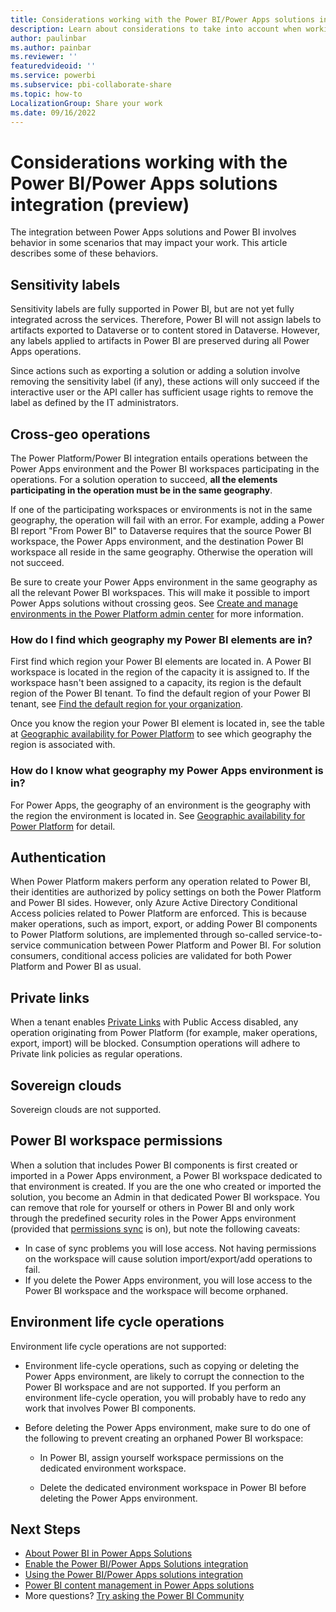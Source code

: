 ```yaml
---
title: Considerations working with the Power BI/Power Apps solutions integration
description: Learn about considerations to take into account when working with the Power BI/Power Apps solutions integration.
author: paulinbar
ms.author: painbar
ms.reviewer: ''
featuredvideoid: ''
ms.service: powerbi
ms.subservice: pbi-collaborate-share
ms.topic: how-to
LocalizationGroup: Share your work
ms.date: 09/16/2022
---
```


# Considerations working with the Power BI/Power Apps solutions integration (preview)

The integration between Power Apps solutions and Power BI involves behavior in some scenarios that may impact your work. This article describes some of these behaviors.

## Sensitivity labels 

Sensitivity labels are fully supported in Power BI, but are not yet fully integrated across the services. Therefore, Power BI will not assign labels to artifacts exported to Dataverse or to content stored in Dataverse. However, any labels applied to artifacts in Power BI are preserved during all Power Apps operations.

Since actions such as exporting a solution or adding a solution involve removing the sensitivity label (if any), these actions will only succeed if the interactive user or the API caller has sufficient usage rights to remove the label as defined by the IT administrators.

## Cross-geo operations 

The Power Platform/Power BI integration entails operations between the Power Apps environment and the Power BI workspaces participating in the operations. For a solution operation to succeed, **all the elements participating in the operation must be in the same geography**.

If one of the participating workspaces or environments is not in the same geography, the operation will fail with an error. For example, adding a Power BI report "From Power BI" to Dataverse requires that the source Power BI workspace, the Power Apps environment, and the destination Power BI workspace all reside in the same geography. Otherwise the operation will not succeed.

Be sure to create your Power Apps environment in the same geography as all the relevant Power BI workspaces. This will make it possible to import Power Apps solutions without crossing geos. See [Create and manage environments in the Power Platform admin center](/power-platform/admin/create-environment) for more information.

### How do I find which geography my Power BI elements are in?

First find which region your Power BI elements are located in. A Power BI workspace is located in the region of the capacity it is assigned to. If the workspace hasn't been assigned to a capacity, its region is the default region of the Power BI tenant. To find the default region of your Power BI tenant, see [Find the default region for your organization](../admin/service-admin-where-is-my-tenant-located.md).

Once you know the region your Power BI element is located in, see the table at [Geographic availability for Power Platform](https://dynamics.microsoft.com/availability-reports/georeport/) to see which geography the region is associated with.

### How do I know what geography my Power Apps environment is in? 

For Power Apps, the geography of an environment is the geography with the region the environment is located in. See [Geographic availability for Power Platform](https://dynamics.microsoft.com/availability-reports/georeport/) for detail. 

## Authentication

When Power Platform makers perform any operation related to Power BI, their identities are authorized by policy settings on both the Power Platform and Power BI sides. However, only Azure Active Directory Conditional Access policies related to Power Platform are enforced. This is because maker operations, such as import, export, or adding Power BI components to Power Platform solutions, are  implemented through so-called service-to-service communication between Power Platform and Power BI. For solution consumers, conditional access policies are validated for both Power Platform and Power BI as usual.

## Private links

When a tenant enables [Private Links](../enterprise/service-security-private-links.md) with Public Access disabled, any operation originating from Power Platform (for example, maker operations, export, import) will be blocked. Consumption operations will adhere to Private link policies as regular operations.

## Sovereign clouds 

Sovereign clouds are not supported.

## Power BI workspace permissions 

When a solution that includes Power BI components is first created or imported in a Power Apps environment, a Power BI workspace dedicated to that environment is created. If you are the one who created or imported the solution, you become an Admin in that dedicated Power BI workspace. You can remove that role for yourself or others in Power BI and only work through the predefined security roles in the Power Apps environment (provided that [permissions sync](/power-apps/maker/model-driven-apps/customize-manage-powerbi-components#permission-sync-between-power-apps-environment-and-power-bi-workspace) is on), but note the following caveats:

* In case of sync problems you will lose access. Not having permissions on the workspace will cause solution import/export/add operations to fail.
* If you delete the Power Apps environment, you will lose access to the Power BI workspace and the workspace will become orphaned.

## Environment life cycle operations 

Environment life cycle operations are not supported:

* Environment life-cycle operations, such as copying or deleting the Power Apps environment, are likely to corrupt the connection to the Power BI workspace and are not supported. If you perform an environment life-cycle operation, you will probably have to redo any work that involves Power BI components.

* Before deleting the Power Apps environment, make sure to do one of the following to prevent creating an orphaned Power BI workspace:

    * In Power BI, assign yourself workspace permissions on the dedicated environment workspace.

    * Delete the dedicated environment workspace in Power BI before deleting the Power Apps environment.

## Next Steps

* [About Power BI in Power Apps Solutions](./service-power-bi-powerapps-integration-about.md)
* [Enable the Power BI/Power Apps Solutions integration](./service-power-bi-powerapps-integration-about.md)
* [Using the Power BI/Power Apps solutions integration](./service-power-bi-powerapps-integration-about.md)
* [Power BI content management in Power Apps solutions](/power-apps/maker/model-driven-apps/power-bi-content-management-power-apps-solutions)
* More questions? [Try asking the Power BI Community](https://community.powerbi.com/)